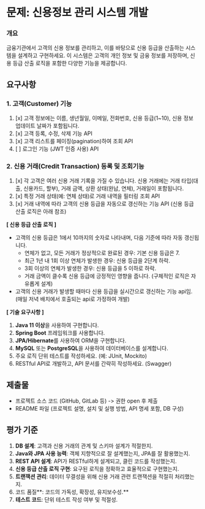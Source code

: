 # 문제: 신용정보 관리 시스템 개발

### 개요

금융기관에서 고객의 신용 정보를 관리하고, 이를 바탕으로 신용 등급을 산출하는 시스템을 설계하고 구현하세요. 이 시스템은 고객의 개인 정보 및 금융 정보를 저장하며, 신용 등급 산출 로직을 포함한 다양한 기능을 제공합니다.

## 요구사항

### 1. 고객(Customer) 기능

1. [x] 고객 정보에는 이름, 생년월일, 이메일, 전화번호, 신용 등급(1~10), 신용 정보 업데이트 날짜가 포함됩니다.
2. [x] 고객 등록, 수정, 삭제 기능 API
3. [x] 고객 리스트를 페이징(pagination)하여 조회 API
4. [ ] 로그인 기능 (JWT 인증 사용) API

### 2. 신용 거래(Credit Transaction) 등록 및 조회기능

1. [x] 각 고객은 여러 신용 거래 기록을 가질 수 있습니다. 신용 거래에는 거래 타입(대출, 신용카드, 할부), 거래 금액, 상환 상태(완납, 연체), 거래일이 포함됩니다.
2. [x] 특정 거래 상태(예: 연체 상태)로 거래 내역을 필터링 조회 API
3. [x] 거래 내역에 따라 고객의 신용 등급을 자동으로 갱신하는 기능 API (신용 등급 산출 로직은 아래 참조)

**[ 신용 등급 산출 로직 ]**

- 고객의 신용 등급은 1에서 10까지의 숫자로 나타내며, 다음 기준에 따라 자동 갱신됩니다.
    - 연체가 없고, 모든 거래가 정상적으로 완료된 경우: 기본 신용 등급은 7.
    - 최근 1년 내 1회 이상 연체가 발생한 경우: 신용 등급을 2단계 하락.
    - 3회 이상의 연체가 발생한 경우: 신용 등급을 5 이하로 하락.
    - 거래 금액이 클수록 신용 등급에 긍정적인 영향을 줍니다. (구체적인 로직은 자유롭게 설계)
- 고객의 신용 거래가 발생할 때마다 신용 등급을 실시간으로 갱신하는 기능 api임.
  (매일 저녁 배치에서 호출되는 api로 가정하여 개발)

**[ 기술 요구사항 ]**

1. **Java 11 이상**을 사용하여 구현합니다.
2. **Spring Boot** 프레임워크를 사용합니다.
3. **JPA/Hibernate**를 사용하여 ORM을 구현합니다.
4. **MySQL** 또는 **PostgreSQL**을 사용하여 데이터베이스를 설계합니다.
5. 주요 로직 단위 테스트를 작성하세요. (예: JUnit, Mockito)
6. RESTful API로 개발하고, API 문서를 간략히 작성하세요. (Swagger)

## 제출물

- 프로젝트 소스 코드 (GitHub, GitLab 등) -> 권한 open 후 제출
- README 파일 (프로젝트 설명, 설치 및 실행 방법, API 명세 포함, DB 구성)

## 평가 기준

1. **DB 설계**: 고객과 신용 거래의 관계 및 스키마 설계가 적절한지.
2. **Java와 JPA 사용 능력**: 객체 지향적으로 잘 설계했는지, JPA를 잘 활용했는지.
3. **REST API 설계**: API가 RESTful하게 설계되고, 클린 코드를 작성했는지.
4. **신용 등급 산출 로직 구현**: 요구된 로직을 정확하고 효율적으로 구현했는지.
5. **트랜잭션 관리**: 데이터 무결성을 위해 신용 거래 관련 트랜잭션을 적절히 처리했는지.
6. 코드 품질**: 코드의 가독성, 확장성, 유지보수성.**
7. **테스트 코드**: 단위 테스트 작성 여부 및 적절성.